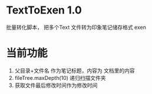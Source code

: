 # TextToExen 1.0
批量转化脚本， 把多个Text 文件转为印象笔记储存格式 exen
# 当前功能
1. 父目录+文件名 作为笔记标题，内容为 文档里的内容
1. fileTree.maxDepth(10) 递归扫描文件夹
2. 获取文件最后修改时间作为修改时间
